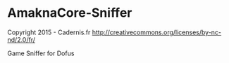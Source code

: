 # AmaknaCore-Sniffer

Copyright 2015 - Cadernis.fr http://creativecommons.org/licenses/by-nc-nd/2.0/fr/

Game Sniffer for Dofus
